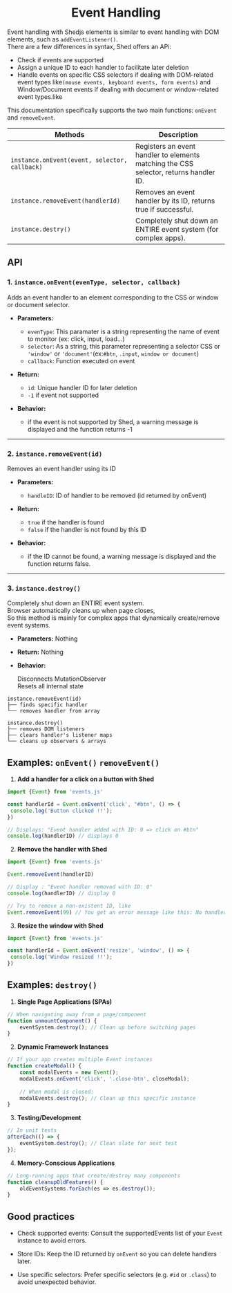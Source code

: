 <h1 align="center">Event Handling</h1>

Event handling with Shedjs elements is similar to event handling with DOM elements, such as `addEventListener()`.  
There are a few differences in syntax, Shed offers an APi:  

* Check if events are supported
* Assign a unique ID to each handler to facilitate later deletion
* Handle events on specific CSS selectors if dealing with DOM-related event types like`(mouse events, keyboard events, form events)` and Window/Document events if dealing with document or window-related event types.like 

This documentation specifically supports the two main functions: `onEvent` and `removeEvent`.

| Methods                                       | Description                                                                             |
|-----------------------------------------------|-----------------------------------------------------------------------------------------|
| `instance.onEvent(event, selector, callback)` | Registers an event handler to elements matching the CSS selector, returns handler ID.   |
| `instance.removeEvent(handlerId)`             | Removes an event handler by its ID, returns true if successful.                         |
| `instance.destry()`                           | Completely shut down an ENTIRE event system (for complex apps).                         |

## API

### 1. `instance.onEvent(evenType, selector, callback)`

Adds an event handler to an element corresponding to the CSS or window or document selector.

- **Parameters:**
  * `evenType`: This paramater is a string representing the name of event to monitor (ex: click, input, load...)
  * `selector`: As a string, this parameter representing a selector CSS or `'window'` or `'document'`(ex:`#btn`, `.input`, `window or document`)
  * `callback`: Function executed on event

- **Return:**
  * `id`: Unique handler ID for later deletion  
  * `-1` if event not supported

- **Behavior:**
  * if the event is not supported by Shed, a warning message is displayed and the function returns 
    -1

----

### 2. `instance.removeEvent(id)`

Removes an event handler using its ID

- **Parameters:**
  * `handleID`: ID of handler to be removed (id returned by onEvent)

- **Return:**
  * `true` if the handler is found
  * `false` if the handler is not found by this ID

- **Behavior:**
  * if the ID cannot be found, a warning message is displayed
    and the function returns false.

----

### 3. `instance.destroy()`

Completely shut down an ENTIRE event system.  
Browser automatically cleans up when page closes,  
So this method is mainly for complex apps that dynamically create/remove event systems.  

- **Parameters:** Nothing

- **Return:** Nothing

- **Behavior:**

  Disconnects MutationObserver  
  Resets all internal state  

```
instance.removeEvent(id)
├── finds specific handler
└── removes handler from array

instance.destroy() 
├── removes DOM listeners
├── clears handler's listener maps
└── cleans up observers & arrays
```

## Examples: `onEvent()` `removeEvent()`

1. **Add a handler for a click on a button with Shed**

```js
import {Event} from 'events.js'

const handlerId = Event.onEvent('click', "#btn", () => {
 console.log('Button clicked !!');
})

// Displays: "Event handler added with ID: 0 => click on #btn"
console.log(handlerID) // displays 0
```

2. **Remove the handler with Shed**

```js
import {Event} from 'events.js'

Event.removeEvent(handlerID)

// Display : "Event handler removed with ID: 0"
console.log(handlerID) // display 0

// Try to remove a non-existent ID, like
Event.removeEvent(99) // You get an error message like this: No handler with this ID: 99
```

3. **Resize the window with Shed**

```js
import {Event} from 'events.js'

const handlerId = Event.onEvent('resize', 'window', () => {
 console.log('Window resized !!');
})
```

## Examples: `destroy()`

1. **Single Page Applications (SPAs)**

```js
// When navigating away from a page/component
function unmountComponent() {
    eventSystem.destroy(); // Clean up before switching pages
}
```

2. **Dynamic Framework Instances**

```js
// If your app creates multiple Event instances
function createModal() {
    const modalEvents = new Event();
    modalEvents.onEvent('click', '.close-btn', closeModal);
    
    // When modal is closed:
    modalEvents.destroy(); // Clean up this specific instance
}
```

3. **Testing/Development**

```js
// In unit tests
afterEach(() => {
    eventSystem.destroy(); // Clean slate for next test
});
```

4. **Memory-Conscious Applications**

```js
// Long-running apps that create/destroy many components
function cleanupOldFeatures() {
    oldEventSystems.forEach(es => es.destroy());
}
```

## Good practices

* Check supported events: Consult the supportedEvents list of your `Event` instance to avoid errors.

* Store IDs: Keep the ID returned by `onEvent` so you can delete handlers later.

* Use specific selectors: Prefer specific selectors (e.g. `#id` or `.class`) to avoid unexpected behavior.
